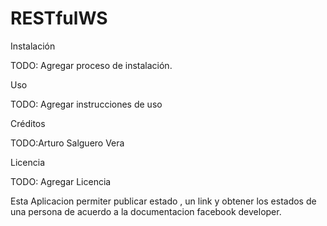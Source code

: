 # RESTfulWS




Instalación

TODO: Agregar proceso de instalación.

Uso

TODO: Agregar instrucciones de uso

Créditos

TODO:Arturo Salguero Vera

Licencia

TODO: Agregar Licencia

Esta Aplicacion permiter publicar estado , un link y obtener los estados de una persona de acuerdo a la documentacion facebook developer.
